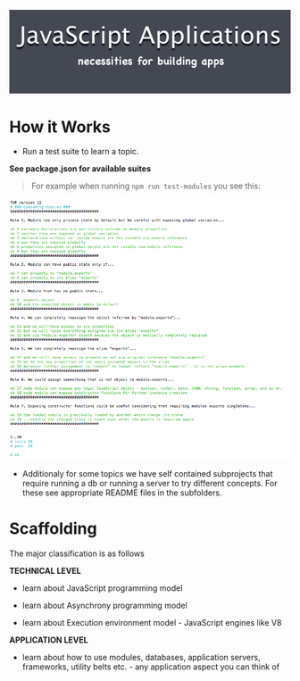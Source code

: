 ![](https://github.com/pltod/javascript-applications/blob/master/images/logo.png)


# How it Works


* Run a test suite to learn a topic.

**See package.json for available suites**


> For example when running ```npm run test-modules``` you see this: 

![](https://github.com/pltod/javascript-applications/blob/master/images/test-modules.png)


* Additionaly for some topics we have self contained subprojects that require running a db or running a server to try different concepts. For these see appropriate README files in the subfolders.


# Scaffolding

The major classification is as follows


**TECHNICAL LEVEL**

* learn about JavaScript programming model 

* learn about Asynchrony programming model

* learn about Execution environment model - JavaScript engines like V8


**APPLICATION LEVEL**

* learn about how to use modules, databases, application servers, frameworks, utility belts etc. - any application aspect you can think of